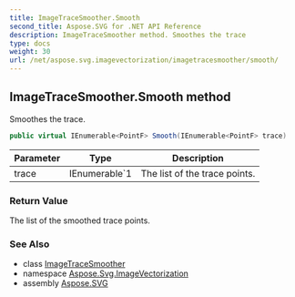 ```yaml
---
title: ImageTraceSmoother.Smooth
second_title: Aspose.SVG for .NET API Reference
description: ImageTraceSmoother method. Smoothes the trace
type: docs
weight: 30
url: /net/aspose.svg.imagevectorization/imagetracesmoother/smooth/
---
```

## ImageTraceSmoother.Smooth method

Smoothes the trace.

```csharp
public virtual IEnumerable<PointF> Smooth(IEnumerable<PointF> trace)
```

| Parameter | Type | Description |
| --- | --- | --- |
| trace | IEnumerable`1 | The list of the trace points. |

### Return Value

The list of the smoothed trace points.

### See Also

* class [ImageTraceSmoother](../)
* namespace [Aspose.Svg.ImageVectorization](../../imagetracesmoother/)
* assembly [Aspose.SVG](../../../)
